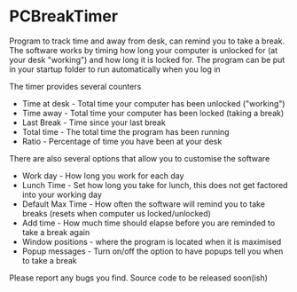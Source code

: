 # PCBreakTimer
Program to track time and away from desk, can remind you to take a break. The software works by timing how long your computer is unlocked for (at your desk "working") and how long it is locked for.
The program can be put in your startup folder to run automatically when you log in

The timer provides several counters
  - Time at desk - Total time your computer has been unlocked ("working")
  - Time away - Total time your computer has been locked (taking a break)
  - Last Break - Time since your last break
  - Total time - The total time the program has been running
  - Ratio - Percentage of time you have been at your desk
  
There are also several options that allow you to customise the software
  - Work day - How long you work for each day
  - Lunch Time - Set how long you take for lunch, this does not get factored into your working day
  - Default Max Time - How often the software will remind you to take breaks (resets when computer us locked/unlocked)
  - Add time - How much time should elapse before you are reminded to take a break again
  - Window positions - where the program is located when it is maximised
  - Popup messages - Turn on/off the option to have popups tell you when to take a break
  
Please report any bugs you find. Source code to be released soon(ish)
